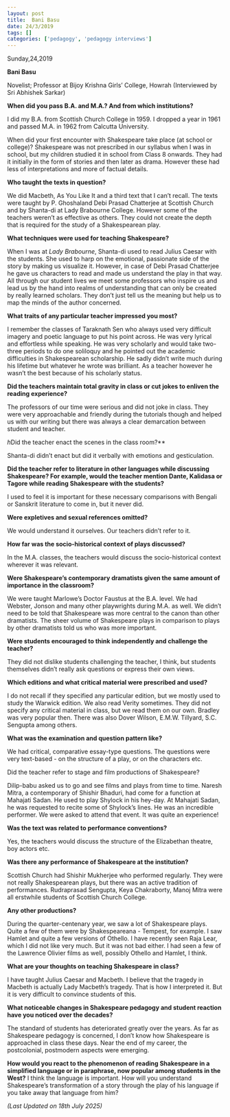 ```yaml
---
layout: post
title:  Bani Basu
date: 24/3/2019
tags: []
categories: ['pedagogy', 'pedagogy interviews']
---
```


Sunday,24,2019

**Bani Basu**

Novelist; Professor at Bijoy Krishna Girls’ College, Howrah (Interviewed by Sri Abhishek Sarkar)

**When did you pass B.A. and M.A.? And from which institutions?**

I did my B.A. from Scottish Church College in 1959. I dropped a year in 1961 and passed M.A. in 1962 from Calcutta University.

When did your first encounter with Shakespeare take place (at school or college)? Shakespeare was not prescribed in our syllabus when I was in school, but my children studied it in school from Class 8 onwards. They had it initially in the form of stories and then later as drama. However these had less of interpretations and more of factual details.

**Who taught the texts in question?**

We did Macbeth, As You Like It and a third text that I can’t recall. The texts were taught by P. Ghoshaland Debi Prasad Chatterjee at Scottish Church and by Shanta-di at Lady Brabourne College. However some of the teachers weren’t as effective as others. They could not create the depth that is required for the study of a Shakespearean play.

**What techniques were used for teaching Shakespeare?**

When I was at *Lady Brabourne*, Shanta-di used to read Julius Caesar with the students. She used to harp on the emotional, passionate side of the story by making us visualize it. However, in case of Debi Prasad Chatterjee he gave us characters to read and made us understand the play in that way. All through our student lives we meet some professors who inspire us and lead us by the hand into realms of understanding that can only be created by really learned scholars. They don’t just tell us the meaning but help us to map the minds of the author concerned.

**What traits of any particular teacher impressed you most?**

I remember the classes of Taraknath Sen who always used very difficult imagery and poetic language to put his point across. He was very lyrical and effortless while speaking. He was very scholarly and would take two-three periods to do one soliloquy and he pointed out the academic difficulties in Shakespearean scholarship. He sadly didn’t write much during his lifetime but whatever he wrote was brilliant. As a teacher however he wasn’t the best because of his scholarly status.

**Did the teachers maintain total gravity in class or cut jokes to enliven the reading experience?**

The professors of our time were serious and did not joke in class. They were very approachable and friendly during the tutorials though and helped us with our writing but there was always a clear demarcation between student and teacher.

*h*Did the teacher enact the scenes in the class room?**

Shanta-di didn’t enact but did it verbally with emotions and gesticulation.

**Did the teacher refer to literature in other languages while discussing Shakespeare? For example, would the teacher mention Dante, Kalidasa or Tagore while reading Shakespeare with the students?**

I used to feel it is important for these necessary comparisons with Bengali or Sanskrit literature to come in, but it never did.

**Were expletives and sexual references omitted?**

We would understand it ourselves. Our teachers didn’t refer to it.

**How far was the socio-historical context of plays discussed?**

In the M.A. classes, the teachers would discuss the socio-historical context wherever it was relevant.

**Were Shakespeare’s contemporary dramatists given the same amount of importance in the classroom?**

We were taught Marlowe’s Doctor Faustus at the B.A. level. We had Webster, Jonson and many other playwrights during M.A. as well. We didn’t need to be told that Shakespeare was more central to the canon than other dramatists. The sheer volume of Shakespeare plays in comparison to plays by other dramatists told us who was more important.

**Were students encouraged to think independently and challenge the teacher?**

They did not dislike students challenging the teacher, I think, but students themselves didn’t really ask questions or express their own views.

**Which editions and what critical material were prescribed and used?**

I do not recall if they specified any particular edition, but we mostly used to study the Warwick edition. We also read Verity sometimes. They did not specify any critical material in class, but we read them on our own. Bradley was very popular then. There was also Dover Wilson, E.M.W. Tillyard, S.C. Sengupta among others.

**What was the examination and question pattern like?**

We had critical, comparative essay-type questions. The questions were very text-based - on the structure of a play, or on the characters etc.

Did the teacher refer to stage and film productions of Shakespeare?

Dilip-babu asked us to go and see films and plays from time to time. Naresh Mitra, a contemporary of Shishir Bhaduri, had come for a function at Mahajati Sadan. He used to play Shylock in his hey-day. At Mahajati Sadan, he was requested to recite some of Shylock’s lines. He was an incredible performer. We were asked to attend that event. It was quite an experience!

**Was the text was related to performance conventions?**

Yes, the teachers would discuss the structure of the Elizabethan theatre, boy actors etc.

**Was there any performance of Shakespeare at the institution?**

Scottish Church had Shishir Mukherjee who performed regularly. They were not really Shakespearean plays, but there was an active tradition of performances. Rudraprasad Sengupta, Keya Chakraborty, Manoj Mitra were all erstwhile students of Scottish Church College.

**Any other productions?**

During the quarter-centenary year, we saw a lot of Shakespeare plays. Quite a few of them were by Shakespeareana - Tempest, for example. I saw Hamlet and quite a few versions of Othello. I have recently seen Raja Lear, which I did not like very much. But it was not bad either. I had seen a few of the Lawrence Olivier films as well, possibly Othello and Hamlet, I think.

**What are your thoughts on teaching Shakespeare in class?**

I have taught Julius Caesar and Macbeth. I believe that the tragedy in Macbeth is actually Lady Macbeth’s tragedy. That is how I interpreted it. But it is very difficult to convince students of this.

**What noticeable changes in Shakespeare pedagogy and student reaction have you noticed over the decades?**

The standard of students has deteriorated greatly over the years. As far as Shakespeare pedagogy is concerned, I don’t know how Shakespeare is approached in class these days. Near the end of my career, the postcolonial, postmodern aspects were emerging.

**How would you react to the phenomenon of reading Shakespeare in a simplified language or in paraphrase, now popular among students in the West?**
I think the language is important. How will you understand Shakespeare’s transformation of a story through the play of his language if you take away that language from him?

*(Last Updated on 18th July 2025)*
